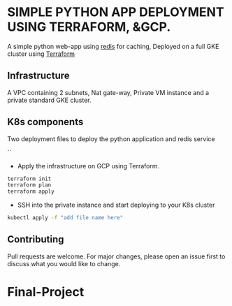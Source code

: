 # SIMPLE PYTHON APP DEPLOYMENT USING TERRAFORM, &GCP.

A simple python web-app using [redis](https://redis.io/) for caching, Deployed on a full GKE cluster using [Terraform](https://www.terraform.io/)

## Infrastructure

A VPC containing 2 subnets, Nat gate-way, Private VM instance and a private standard GKE cluster.

## K8s components

Two deployment files to deploy the python application and redis service


``

- Apply the infrastructure on GCP using Terraform.

```bash
terraform init 
terraform plan
terraform apply
```

- SSH into the private instance and start deploying to your K8s cluster

```bash
kubectl apply -f "add file name here"
```




## Contributing
Pull requests are welcome. For major changes, please open an issue first to discuss what you would like to change.



# Final-Project
